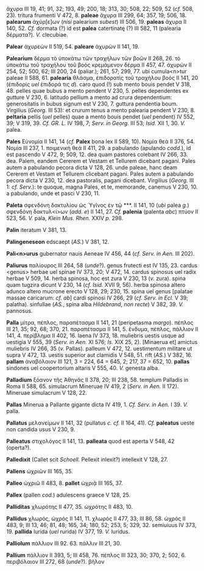 ἄχυρα III 19, 41; 91, 32; 193, 49; 200, 18; 313, 30; 508, 22; 509, 52
(*cf.* 508, 23). tritura frumenti V 472, 8. **paleae** ἄχυρα III 299,
64; 357, 19; 506, 18. **palearum** ἀχύρ\[ε\]ων (*nisi* palearium
*subest*) III 506, 19. **paleas** ἄχυρα II 140, 52. *Cf.* dormata (?) id
est **palea** catertinatę (?) III 582, 11 (palearia δέρματα?). *V.*
clecubiae.

**Palear** ἀχυρεών II 519, 54. **paleare** ἀχυρών II 141, 19.

**Palearium** δέρμα τὸ ὑποκάτω τῶν τραχήλων τῶν βοῶν II 268, 26. τὸ
ὑποκάτω τοῦ τραχήλου τοῦ βοὸς κρεμάμενον δέρμα II 457, 47. ἀχυρών II
254, 52; 500, 62; III 200, 24 (paliar.); 261, 57; 299, 77. ubi
cumula\<n\>tur paleae II 588, 61. **palearia** θλάσμα, ἐπιδορατὶς τοῦ
τραχήλου βοός II 141, 20 (ἐπιδορίς *uel* ἐπιδορά τις *d*). caro quod
(!) sub mento bouis pendet V 318, 48. pelles quae bubus a mento pendent
V 230, 5. pelles dependentes ex gutture V 230, 6. latitudo pellium a
mento ad crura dependentium: generositatis in bubus signum est V 230, 7.
guttura pendentia boum. Virgilius (*Georg.* III 53): et crurum tenus a
mento palearia pendent V 230, 8. **peltaria** pellis (*uel* pelles) quae
a mento bouis pendet (*uel* pendent) IV 552, 39; V 319, 39. *Cf. GR. L.*
IV 198, 7; *Serv. in Georg.* III 53; *Isid.* XII 1, 30. *V.* palea.

**Pales** Εὐνομία II 141, 14 (*cf.* **Palex** bona lex II 589, 10).
Νομία θεά II 376, 54. Νομία III 237, 1. ποιμενικὴ θεά II 411, 29. a
pabulando (apulando *codd.*), id est pascendo V 472, 9; 509, 12. dea
quam pastores colebant IV 266, 33. dea. Palem, eandem Cererem et Vestam
et Tellurem dicebant pagani. Pales autem a pabulando pecora dicta V 128,
26. unde paleae, hanc deam Cererem et Vestam et Tellurem clicebant
pagani. Pales autem a pabulando pecora dicta V 230, 12. dea pastoralis,
pagani dicebant. Virgilius (*Georg.* III 1: *cf. Serv.*): te quoque,
magna Pales, et te, memorande, canemus V 230, 10. a pabulando, unde et
pasci V 230, 11.

**Paleta** σφενδόνη δακτυλίου ὡς Ὑγῖνος ἐν τῷ \*\*\*. II 141, 10 (*ubi*
palea *g.*) σφενδόνη δακτυλ\<ί\>ων (*add. e*) II 141, 27. *Cf.*
**palenia** (palenta *abc*) πτύον II 523, 56. *V.* pala, *Klein Mus.
Rhen.* XXIV *p.* 298.

**Palin** iteratum V 381, 13.

**Palingeneseon** edscaept (*AS.*) V 381, 12.

**Pali\<n\>urus** gubernator nauis Aeneae IV 456, 44 (*cf. Serv. in
Aen.* III 202).

**Paliurus** παλίουρος III 264, 58 (*unde*?). genus frutecti est IV 135,
23. cardus \<genus\> herbae uel spinae IV 373, 20; V 472, 14. cardus
spinosus uel radix herbae V 509, 14. herba spinosa, hoc est zura V 230,
13 (*v.* zura). spina quam tugzira dicunt V 230, 14 (*cf. Isid.* XVII 9,
56). herba spinosa altero adunco altero mucrone erecto V 128, 29; 230,
15. spina uel genus \[palatae massae caricarum: *cf. ab*\] cardi spinosi
IV 266, 29 (*cf. Serv. in Ecl.* V 39; palatha). sinfullae (*AS.*, spina
alba *Hildebrand*, *non recte*) V 382, 39. *V.* pannosus.

**Palla** μίτρα, πέπλος, παραπέτασμα II 141, 21 (peripetasma *margo*).
πέπλος III 21, 35; 92, 68; 370, 21. παραπέτασμα II 141, 5. ἔνδυμα,
πέπλος, πάλλιον II 141, 4. περίβλημα II 402, 16. laena IV 373, 18.
muliebris uestis usque ad uestigia V 555, 39 (*Serv. in Aen.* XI 576;
*Is.* XIX 25, 2). \[Minaerua et\] amictus muliebris IV 266, 35 (*v.*
Pallas). palleum V 472, 12. uestimentum militare ut supra V 472, 13.
uestis superior aut clamidis V 548, 51. rift (*AS.*) V 382, 16.
**pallam** ἀναβόλαιον III 121, 3 = 224, 64 = 645, 2; 217, 37 = 652, 10.
**pallas** sindones uel coopertorium altaris V 555, 40. *V.* genesta
alba.

**Palladium** ξόανον τῆς Ἀθηνᾶς II 378, 20; III 238, 58. templum
Palladis in Roma II 588, 65. simulacrum Mineruae IV 419, 2 (*Serv. in
Aen.* II 172). Mineruae simulacrum V 128, 22.

**Pallas** Minerua a Pallante gigante dicta IV 419, 1. *Cf. Serv. in
Aen.* I 39. *V.* palla.

**Pallatus** μελανείμων II 141, 32 (pullatus *c. cf.* II 164, 41). *Cf.*
**paleatus** ueste non candida usus V 230, 9.

**Palleatus** στιχολόγος II 141, 13. **palleata** quod est aperta V 548,
42 (operta?).

**Palledixit** (Callet scit *Schoell.* Pellexit inlexit?) intellexit V
128, 27.

**Pallens** ὠχριῶν III 165, 35.

**Palleo** ὠχριῶ II 483, 8. **pallet** ὠχριᾷ III 165, 37.

**Pallex** (pallen *cod.*) adulescens graece V 128, 25.

**Palliditas** χλωρότης II 477, 35. ὠχρότης II 483, 10.

**Pallidus** χλωρός, ὠχρός II 141, 11. χλωρός II 477, 33; III 86, 58.
ὠχρός II 483, 9; III 13, 46; 81, 48; 165, 34; 180, 52; 253, 5; 329, 32.
semiuiuus IV 373, 19. **pallida** lurida (*uel* rurida) IV 377, 19. *V.*
luridus.

**Palliolum** πάλλιον III 92. 63. πάλλιν III 21, 30.

**Pallium** πάλλιον II 393, 5; III 458, 76. πέπλος III 323, 30; 370, 2;
502, 6. περιβόλαιον III 272, 68 (*unde*?). βῆλον

